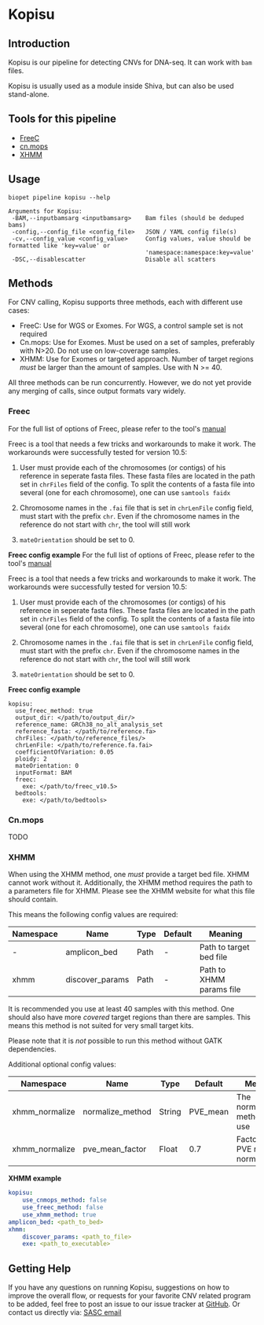 # Kopisu 

## Introduction
Kopisu is our pipeline for detecting CNVs for DNA-seq.
It can work with `bam` files. 

Kopisu is usually used as a module inside Shiva, but can also be used stand-alone.
 
## Tools for this pipeline

* [FreeC](http://boevalab.com/FREEC/)
* [cn.mops](http://bioconductor.org/packages/release/bioc/html/cn.mops.html)
* [XHMM](http://atgu.mgh.harvard.edu/xhmm/tutorial.shtml)

## Usage

```
biopet pipeline kopisu --help

Arguments for Kopisu:
 -BAM,--inputbamsarg <inputbamsarg>    Bam files (should be deduped bams)
 -config,--config_file <config_file>   JSON / YAML config file(s)
 -cv,--config_value <config_value>     Config values, value should be formatted like 'key=value' or 
                                       'namespace:namespace:key=value'
 -DSC,--disablescatter                 Disable all scatters
```

## Methods

For CNV calling, Kopisu supports three methods, each with different use cases: 
 
 * FreeC: Use for WGS or Exomes. For WGS, a control sample set is not required
 * Cn.mops: Use for Exomes. Must be used on a set of samples, preferably with N>20. Do not use on low-coverage samples.
 * XHMM: Use for Exomes or targeted approach. Number of target regions _must_ be larger than the amount of samples. Use with N >= 40.
 
All three methods can be run concurrently. However, we do not yet provide any merging of calls, since output formats vary widely.

### Freec 

For the full list of options of Freec, please refer to the tool's [manual](http://boevalab.com/FREEC/tutorial.html)

Freec is a tool that needs a few tricks and workarounds to make it work. The workarounds were successfully tested for version 10.5:

1. User must provide each of the chromosomes (or contigs) of his reference in seperate fasta files. These fasta files are located in the path set in `chrFiles` field of the config. To split the contents of a fasta file into several (one for each chromosome), one can use `samtools faidx`

2. Chromosome names in the `.fai` file that is set in `chrLenFile` config field, must start with the prefix `chr`. Even if the chromosome names in the reference do not start with `chr`, the tool will still work  

3. `mateOrientation` should be set to 0. 

**Freec config example**
For the full list of options of Freec, please refer to the tool's [manual](http://boevalab.com/FREEC/tutorial.html)

Freec is a tool that needs a few tricks and workarounds to make it work. The workarounds were successfully tested for version 10.5:

1. User must provide each of the chromosomes (or contigs) of his reference in seperate fasta files. These fasta files are located in the path set in `chrFiles` field of the config. To split the contents of a fasta file into several (one for each chromosome), one can use `samtools faidx`

2. Chromosome names in the `.fai` file that is set in `chrLenFile` config field, must start with the prefix `chr`. Even if the chromosome names in the reference do not start with `chr`, the tool will still work  

3. `mateOrientation` should be set to 0. 


**Freec config example**

```
kopisu: 
  use_freec_method: true  
  output_dir: </path/to/output_dir/>
  reference_name: GRCh38_no_alt_analysis_set
  reference_fasta: </path/to/reference.fa>
  chrFiles: </path/to/reference_files/>
  chrLenFile: </path/to/reference.fa.fai>
  coefficientOfVariation: 0.05
  ploidy: 2
  mateOrientation: 0
  inputFormat: BAM
  freec:
    exe: </path/to/freec_v10.5>
  bedtools:
    exe: </path/to/bedtools>

```


### Cn.mops

TODO


### XHMM 

When using the XHMM method, one _must_ provide a target bed file. 
XHMM cannot work without it. 
Additionally, the XHMM method requires the path to a parameters file for XHMM. 
Please see the XHMM website for what this file should contain.
 
This means the following config values are required:

| Namespace | Name | Type | Default | Meaning |
| --------- | ---- | ---- | ------- | ------- |
| - | amplicon_bed | Path | - | Path to target bed file |
| xhmm | discover_params | Path | - | Path to XHMM params file |

It is recommended you use at least 40 samples with this method. 
One should also have more _covered_ target regions than there are samples.
This means this method is not suited for very small target kits. 

Please note that it is _not_ possible to run this method without GATK dependencies. 

Additional optional config values:

| Namespace | Name | Type | Default | Meaning | 
| --------- | ---- | ---- | ------- | ------- |
| xhmm_normalize | normalize_method | String | PVE_mean | The normalization method to use |
| xhmm_normalize | pve_mean_factor | Float | 0.7 |  Factor for PVE mean normalization |


**XHMM example**

```yaml
kopisu:
    use_cnmops_method: false
    use_freec_method: false
    use_xhmm_method: true
amplicon_bed: <path_to_bed>
xhmm:
    discover_params: <path_to_file>
    exe: <path_to_executable>
```

## Getting Help

If you have any questions on running Kopisu, suggestions on how to improve the overall flow, or requests for your favorite CNV related program to be added, feel free to post an issue to our issue tracker at [GitHub](https://github.com/biopet/biopet).
Or contact us directly via: [SASC email](mailto:SASC@lumc.nl)